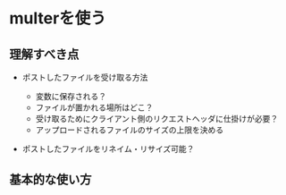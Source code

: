 # multerを使う

## 理解すべき点

- ポストしたファイルを受け取る方法
  - 変数に保存される？
  - ファイルが置かれる場所はどこ？
  - 受け取るためにクライアント側のリクエストヘッダに仕掛けが必要？
  - アップロードされるファイルのサイズの上限を決める
  
- ポストしたファイルをリネイム・リサイズ可能？

## 基本的な使い方
